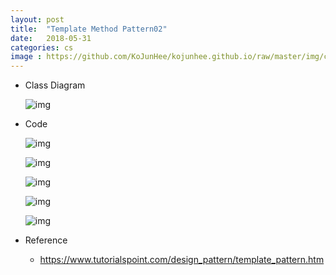```yaml
---
layout: post
title:  "Template Method Pattern02"
date:   2018-05-31
categories: cs
image : https://github.com/KoJunHee/kojunhee.github.io/raw/master/img/cs_img.jpg
---
```


- Class Diagram

  ![img](https://github.com/KoJunHee/kojunhee.github.io/raw/master/img/tmplate02.png) 

- Code

  ![img](https://github.com/KoJunHee/kojunhee.github.io/raw/master/img/tmplate03.png) 

  ![img](https://github.com/KoJunHee/kojunhee.github.io/raw/master/img/tmplate04.png) 

  ![img](https://github.com/KoJunHee/kojunhee.github.io/raw/master/img/tmplate05.png) 

  ![img](https://github.com/KoJunHee/kojunhee.github.io/raw/master/img/tmplate06.png) 

  ![img](https://github.com/KoJunHee/kojunhee.github.io/raw/master/img/tmplate07.png) 

- Reference
  - <https://www.tutorialspoint.com/design_pattern/template_pattern.htm>